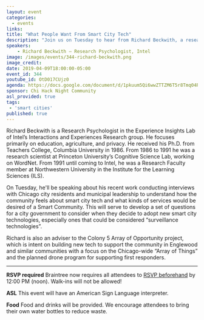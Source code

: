 ```yaml
---
layout: event
categories:
  - events
links:
title: "What People Want From Smart City Tech"
description: "Join us on Tuesday to hear from Richard Beckwith, a research psychologist with Intel, regarding his recent work conducting interviews with Chicago city residents and municipal leadership to understand how the community feels about smart city tech and what kinds of services would be desired of a Smart Community."
speakers:
    - Richard Beckwith – Research Psychologist, Intel
image: /images/events/344-richard-beckwith.png
image_credit:
date: 2019-04-09T18:00:00-05:00
event_id: 344
youtube_id: OtD017CUjz0
agenda: https://docs.google.com/document/d/1pkuum5Qi6wwZTTZM6T5r8Tmq04RWiFz1WEw6kcGerD4/edit?usp=sharing
sponsor: Chi Hack Night Community
asl_provided: true
tags:
 - 'smart cities'
published: true
---
```


Richard Beckwith is a Research Psychologist in the Experience Insights Lab of Intel’s Interactions and Experiences Research group. He focuses primarily on education, agriculture, and privacy. He received his Ph.D. from Teachers College, Columbia University in 1986. From 1986 to 1991 he was a research scientist at Princeton University’s Cognitive Science Lab, working on WordNet. From 1991 until coming to Intel, he was a Research Faculty member at Northwestern University in the Institute for the Learning Sciences (ILS).

On Tuesday, he'll be speaking about his recent work conducting interviews with Chicago city residents and municipal leadership to understand how the community feels about smart city tech and what kinds of services would be desired of a Smart Community. This will serve to develop a set of questions for a city government to consider when they decide to adopt new smart city technologies, especially ones that could be considered “surveillance technologies”.

Richard is also an adviser to the Colony 5 Array of Opportunity project, which is intent on building new tech to support the community in Englewood and similar communities with a focus on the Chicago-wide “Array of Things” and the planned drone program for supporting first responders.

---

**RSVP required** Braintree now requires all attendees to [RSVP beforehand]({{site.rsvp_url}}) by 12:00 PM (noon). Walk-ins will not be allowed!

**ASL** This event will have an American Sign Language interpreter.

**Food** Food and drinks will be provided. We encourage attendees to bring their own water bottles to reduce waste.
